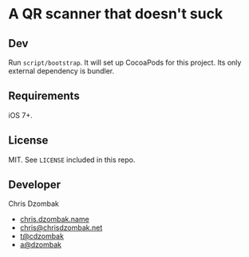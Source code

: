 # A QR scanner that doesn't suck

## Dev

Run `script/bootstrap`. It will set up CocoaPods for this project. Its only external dependency is bundler.

## Requirements

iOS 7+.

## License

MIT. See `LICENSE` included in this repo.

## Developer

Chris Dzombak

* [chris.dzombak.name](http://chris.dzombak.name/)
* chris@chrisdzombak.net
* [t@cdzombak](https://twitter.com/cdzombak)
* [a@dzombak](https://alpha.app.net/dzombak)

